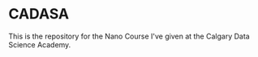 # CADASA
This is the repository for the Nano Course I've given at the Calgary Data Science Academy.
